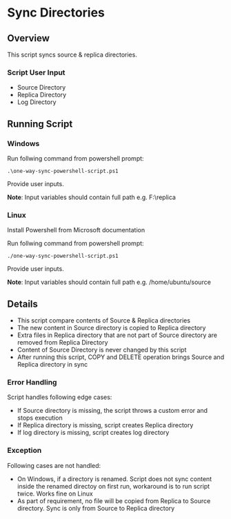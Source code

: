# Sync Directories

## Overview
This script syncs source & replica directories.

### Script User Input
* Source Directory
* Replica Directory
* Log Directory

## Running Script
### Windows
Run follwing command from powershell prompt:
```
.\one-way-sync-powershell-script.ps1
```

Provide user inputs.

**Note**: Input variables should contain full path e.g.  F:\replica

### Linux
Install Powershell from Microsoft documentation

Run follwing command from powershell prompt:
```
./one-way-sync-powershell-script.ps1
```

Provide user inputs.

**Note**: Input variables should contain full path e.g.  /home/ubuntu/source

## Details
* This script compare contents of Source & Replica directories
* The new content in Source directory is copied to Replica directory
* Extra files in Replica directory that are not part of Source directory are removed from Replica Directory
* Content of Source Directory is never changed by this script
* After running this script, COPY and DELETE operation brings Source and Replica directory in sync

### Error Handling
Script handles following edge cases:
* If Source directory is missing, the script throws a custom error and stops execution
* If Replica directory is missing, script creates Replica directory
* If log directory is missing, script creates log directory

### Exception
Following cases are not handled:
* On Windows, if a directory is renamed. Script does not sync content inside the renamed directoy on first run, workaround is to run script twice. Works fine on Linux
* As part of requirement, no file will be copied from Replica to Source directory. Sync is only from Source to Replica directory


